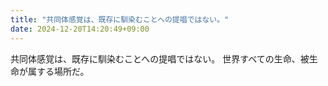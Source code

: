 ```yaml
---
title: "共同体感覚は、既存に馴染むことへの提唱ではない。"
date: 2024-12-20T14:20:49+09:00
---
```

共同体感覚は、既存に馴染むことへの提唱ではない。
世界すべての生命、被生命が属する場所だ。
